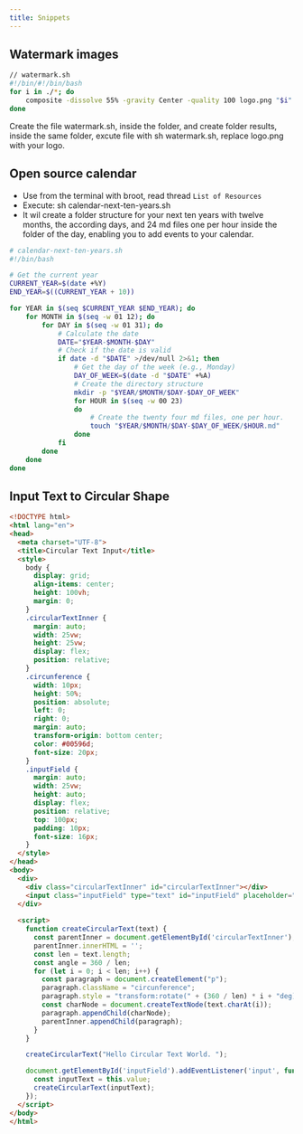 ```yaml
---
title: Snippets
---
```

## Watermark images
```bash
// watermark.sh
#!/bin/#!/bin/bash
for i in ./*; do
    composite -dissolve 55% -gravity Center -quality 100 logo.png "$i" "results/$(echo $i | cut -d '/' -f 2)"
done
```
Create the file watermark.sh, inside the folder, and create folder results, inside the same folder, excute file with sh watermark.sh, replace logo.png with your logo.

## Open source calendar

* Use from the terminal with broot, read thread `List of Resources`
* Execute: sh calendar-next-ten-years.sh 
* It wil create a folder structure for your next ten years with twelve months, the according days, and 24 md files one per hour inside the folder of the day, enabling you to add events to your calendar.
```bash
# calendar-next-ten-years.sh
#!/bin/bash

# Get the current year
CURRENT_YEAR=$(date +%Y)
END_YEAR=$((CURRENT_YEAR + 10))

for YEAR in $(seq $CURRENT_YEAR $END_YEAR); do
    for MONTH in $(seq -w 01 12); do
        for DAY in $(seq -w 01 31); do
            # Calculate the date
            DATE="$YEAR-$MONTH-$DAY"
            # Check if the date is valid
            if date -d "$DATE" >/dev/null 2>&1; then
                # Get the day of the week (e.g., Monday)
                DAY_OF_WEEK=$(date -d "$DATE" +%A)
                # Create the directory structure
                mkdir -p "$YEAR/$MONTH/$DAY-$DAY_OF_WEEK"
                for HOUR in $(seq -w 00 23)
                do
                    # Create the twenty four md files, one per hour.
                    touch "$YEAR/$MONTH/$DAY-$DAY_OF_WEEK/$HOUR.md"
                done
            fi
        done
    done
done

```

## Input Text to Circular Shape
```html
<!DOCTYPE html>
<html lang="en">
<head>
  <meta charset="UTF-8">
  <title>Circular Text Input</title>
  <style>
    body {
      display: grid;
      align-items: center;
      height: 100vh;
      margin: 0;
    }
    .circularTextInner {
      margin: auto;
      width: 25vw;
      height: 25vw;
      display: flex;
      position: relative;
    }
    .circunference {
      width: 10px;
      height: 50%;
      position: absolute;
      left: 0;
      right: 0;
      margin: auto;
      transform-origin: bottom center;
      color: #00596d;
      font-size: 20px;
    }
    .inputField {
      margin: auto;
      width: 25vw;
      height: auto;
      display: flex;
      position: relative;
      top: 100px;
      padding: 10px;
      font-size: 16px;
    }
  </style>
</head>
<body>
  <div>
    <div class="circularTextInner" id="circularTextInner"></div>
    <input class="inputField" type="text" id="inputField" placeholder="Enter text here">
  </div>
  
  <script>
    function createCircularText(text) {
      const parentInner = document.getElementById('circularTextInner');
      parentInner.innerHTML = '';
      const len = text.length;
      const angle = 360 / len;
      for (let i = 0; i < len; i++) {
        const paragraph = document.createElement("p");
        paragraph.className = "circunference";
        paragraph.style = "transform:rotate(" + (360 / len) * i + "deg);";
        const charNode = document.createTextNode(text.charAt(i));
        paragraph.appendChild(charNode);
        parentInner.appendChild(paragraph);
      }
    }

    createCircularText("Hello Circular Text World. ");

    document.getElementById('inputField').addEventListener('input', function () {
      const inputText = this.value;
      createCircularText(inputText);
    });
  </script>
</body>
</html>
```
